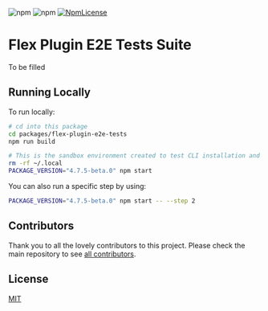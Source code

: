 ![npm](https://img.shields.io/npm/v/flex-plugin-e2e-tests.svg?style=square)
![npm](https://img.shields.io/npm/dt/flex-plugin-e2e-tests.svg?style=square)
[![NpmLicense](https://img.shields.io/npm/l/flex-plugin-e2e-tests.svg?style=square)](../../LICENSE)

# Flex Plugin E2E Tests Suite

To be filled

## Running Locally

To run locally:

```bash
# cd into this package
cd packages/flex-plugin-e2e-tests
npm run build

# This is the sandbox environment created to test CLI installation and to create plugin. Remove before re-running a test
rm -rf ~/.local
PACKAGE_VERSION="4.7.5-beta.0" npm start
```

You can also run a specific step by using:

```bash
PACKAGE_VERSION="4.7.5-beta.0" npm start -- --step 2
```

## Contributors

Thank you to all the lovely contributors to this project. Please check the main repository to see [all contributors](https://github.com/twilio/flex-plugin-builder#contributors).

## License

[MIT](../../LICENSE)
